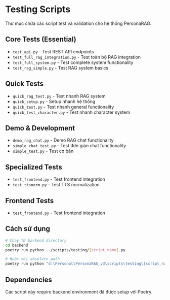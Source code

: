 # Testing Scripts

Thư mục chứa các script test và validation cho hệ thống PersonaRAG.

## Core Tests (Essential)

- `test_api.py` - Test REST API endpoints
- `test_full_rag_integration.py` - Test toàn bộ RAG integration
- `test_full_system.py` - Test complete system functionality
- `test_rag_simple.py` - Test RAG system basics

## Quick Tests

- `quick_rag_test.py` - Test nhanh RAG system
- `quick_setup.py` - Setup nhanh hệ thống
- `quick_test.py` - Test nhanh general functionality
- `quick_test_character.py` - Test nhanh character system

## Demo & Development

- `demo_rag_chat.py` - Demo RAG chat functionality
- `simple_chat_test.py` - Test đơn giản chat functionality
- `simple_test.py` - Test cơ bản

## Specialized Tests

- `test_frontend.py` - Test frontend integration
- `test_ttsnorm.py` - Test TTS normalization

## Frontend Tests

- `test_frontend.py` - Test frontend integration

## Cách sử dụng

```bash
# Chạy từ backend directory
cd backend
poetry run python ../scripts/testing/[script_name].py

# Hoặc với absolute path
poetry run python "d:\Personal\PersonaRAG_v3\scripts\testing\[script_name].py"
```

## Dependencies

Các script này require backend environment đã được setup với Poetry.
